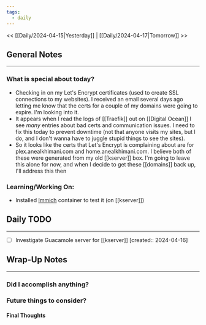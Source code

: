 ```yaml
---
tags:
  - daily
---
```

<< [[Daily/2024-04-15|Yesterday]] |  [[Daily/2024-04-17|Tomorrow]] >>

## General Notes
---
### What is special about today?
- Checking in on my Let's Encrypt certificates (used to create SSL connections to my websites).  I received an email several days ago letting me know that the certs for a couple of my domains were going to expire.  I'm looking into it.
- It appears when I read the logs of [[Traefik]] out on [[Digital Ocean]] I see _many_ entries about bad certs and communication issues.  I need to fix this today to prevent downtime (not that anyone visits my sites, but I do, and I don't wanna have to juggle stupid things to see the sites).
- So it looks like the certs that Let's Encrypt is complaining about are for plex.anealkhimani.com and home.anealkhimani.com.  I believe both of these were generated from my old [[kserver]] box.  I'm going to leave this alone for now, and when I decide to get these [[domains]] back up, I'll address this then

### Learning/Working On:
- Installed [Immich](https://immich.app/) container to test it (on [[kserver]])



## Daily TODO
---
- [ ] Investigate Guacamole server for [[kserver]]  [created:: 2024-04-16]



## Wrap-Up Notes
---
### Did I accomplish anything?
### Future things to consider?
#### Final Thoughts

